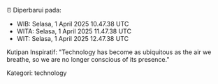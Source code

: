 ⏰ Diperbarui pada:
- WIB: Selasa, 1 April 2025 10.47.38 UTC
- WITA: Selasa, 1 April 2025 11.47.38 UTC
- WIT: Selasa, 1 April 2025 12.47.38 UTC

Kutipan Inspiratif:
"Technology has become as ubiquitous as the air we breathe, so we are no longer conscious of its presence."


Kategori: technology

